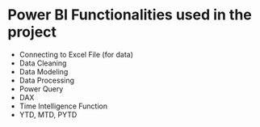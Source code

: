 # Power BI Functionalities used in the project
- Connecting to Excel File (for data)
- Data Cleaning
- Data Modeling
- Data Processing
- Power Query
- DAX
- Time Intelligence Function
- YTD, MTD, PYTD
